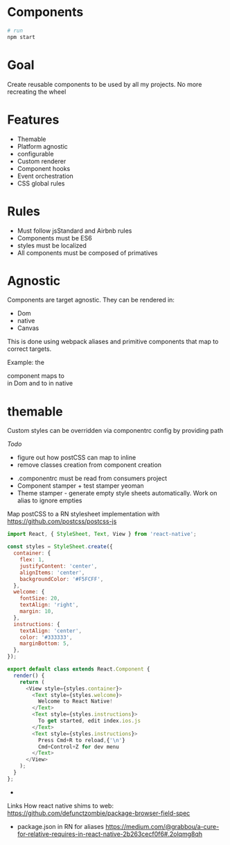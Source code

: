 # Components

```bash
# run
npm start
```

# Goal
Create reusable components to be used by all my projects. No more recreating the wheel

# Features

* Themable
* Platform agnostic
* configurable
* Custom renderer
* Component hooks
* Event orchestration
* CSS global rules

# Rules
* Must follow jsStandard and Airbnb rules
* Components must be ES6
* styles must be localized
* All components must be composed of primatives

# Agnostic
Components are target agnostic. They can be rendered in:
- Dom
- native
- Canvas

This is done using webpack aliases and primitive components that map to correct targets.

Example: the <Div> component maps to <div> in Dom and to <view> in native

# themable

Custom styles can be overridden via componentrc config by providing path

*Todo*
- figure out how postCSS can map to inline
- remove classes creation from component creation
* .componentrc must be read from consumers project
* Component stamper + test stamper yeoman
* Theme stamper - generate empty style sheets automatically. Work on alias to ignore empties

Map postCSS to a RN stylesheet implementation with https://github.com/postcss/postcss-js

```js
import React, { StyleSheet, Text, View } from 'react-native';

const styles = StyleSheet.create({
  container: {
    flex: 1,
    justifyContent: 'center',
    alignItems: 'center',
    backgroundColor: '#F5FCFF',
  },
  welcome: {
    fontSize: 20,
    textAlign: 'right',
    margin: 10,
  },
  instructions: {
    textAlign: 'center',
    color: '#333333',
    marginBottom: 5,
  },
});

export default class extends React.Component {
  render() {
    return (
      <View style={styles.container}>
        <Text style={styles.welcome}>
          Welcome to React Native!
        </Text>
        <Text style={styles.instructions}>
          To get started, edit index.ios.js
        </Text>
        <Text style={styles.instructions}>
          Press Cmd+R to reload,{'\n'}
          Cmd+Control+Z for dev menu
        </Text>
      </View>
    );
  }
};

```

*

Links
How react native shims to web: https://github.com/defunctzombie/package-browser-field-spec
- package.json in RN for aliases https://medium.com/@grabbou/a-cure-for-relative-requires-in-react-native-2b263cecf0f6#.2olqmg8qh
